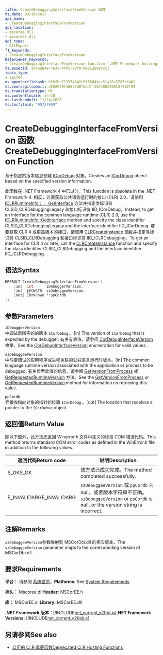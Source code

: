 ```yaml
---
title: CreateDebuggingInterfaceFromVersion 函数
ms.date: 03/30/2017
api_name:
- CreateDebuggingInterfaceFromVersion
api_location:
- mscoree.dll
- mscoreei.dll
api_type:
- DLLExport
f1_keywords:
- CreateDebuggingInterfaceFromVersion
helpviewer_keywords:
- CreateDebuggingInterfaceFromVersion function [.NET Framework hosting]
ms.assetid: a746a849-463c-44f5-a2f0-9e812ed8bcc3
topic_type:
- apiref
ms.openlocfilehash: b68fbc713374642c9f55d49ee51a88c5785cf4b2
ms.sourcegitcommit: d8020797a6657d0fbbdff362b80300815f682f94
ms.translationtype: MT
ms.contentlocale: zh-CN
ms.lasthandoff: 11/24/2020
ms.locfileid: "95727869"
---
```

# <a name="createdebugginginterfacefromversion-function"></a><span data-ttu-id="bbf76-102">CreateDebuggingInterfaceFromVersion 函数</span><span class="sxs-lookup"><span data-stu-id="bbf76-102">CreateDebuggingInterfaceFromVersion Function</span></span>

<span data-ttu-id="bbf76-103">基于指定的版本信息创建 [ICorDebug](../debugging/icordebug-interface.md) 对象。</span><span class="sxs-lookup"><span data-stu-id="bbf76-103">Creates an [ICorDebug](../debugging/icordebug-interface.md) object based on the specified version information.</span></span>  
  
 <span data-ttu-id="bbf76-104">此函数在 .NET Framework 4 中已过时。</span><span class="sxs-lookup"><span data-stu-id="bbf76-104">This function is obsolete in the .NET Framework 4.</span></span> <span data-ttu-id="bbf76-105">相反，若要获取公共语言运行时的接口 (CLR) 2.0，请使用 [ICLRRuntimeInfo：： GetInterface](iclrruntimeinfo-getinterface-method.md) 方法并指定类标识符 CLSID_CLRDebuggingLegacy 和接口标识符 IID_ICorDebug。</span><span class="sxs-lookup"><span data-stu-id="bbf76-105">Instead, to get an interface for the common language runtime (CLR) 2.0, use the [ICLRRuntimeInfo::GetInterface](iclrruntimeinfo-getinterface-method.md) method and specify the class identifier CLSID_CLRDebuggingLegacy and the interface identifier IID_ICorDebug.</span></span> <span data-ttu-id="bbf76-106">若要获取 CLR 4 或更高版本的接口，请调用 [CLRCreateInstance](clrcreateinstance-function.md) 函数并指定类标识符 CLSID_CLRDebugging 和接口标识符 IID_ICLRDebugging。</span><span class="sxs-lookup"><span data-stu-id="bbf76-106">To get an interface for CLR 4 or later, call the [CLRCreateInstance](clrcreateinstance-function.md) function and specify the class identifier CLSID_CLRDebugging and the interface identifier IID_ICLRDebugging.</span></span>  
  
## <a name="syntax"></a><span data-ttu-id="bbf76-107">语法</span><span class="sxs-lookup"><span data-stu-id="bbf76-107">Syntax</span></span>  
  
```cpp  
HRESULT CreateDebuggingInterfaceFromVersion (  
    [in]  int      iDebuggerVersion,
    [in]  LPCWSTR  szDebuggeeVersion,
    [out] IUnknown **ppCordb  
);  
```  
  
## <a name="parameters"></a><span data-ttu-id="bbf76-108">参数</span><span class="sxs-lookup"><span data-stu-id="bbf76-108">Parameters</span></span>  

 `iDebuggerVersion`  
 <span data-ttu-id="bbf76-109">中调试器所需的的版本 `ICorDebug` 。</span><span class="sxs-lookup"><span data-stu-id="bbf76-109">[in] The version of `ICorDebug` that is expected by the debugger.</span></span> <span data-ttu-id="bbf76-110">有关有效值，请参阅 [CorDebugInterfaceVersion](../debugging/cordebuginterfaceversion-enumeration.md) 枚举。</span><span class="sxs-lookup"><span data-stu-id="bbf76-110">See the [CorDebugInterfaceVersion](../debugging/cordebuginterfaceversion-enumeration.md) enumeration for valid values.</span></span>  
  
 `szDebuggeeVersion`  
 <span data-ttu-id="bbf76-111">中与要调试的应用程序或进程关联的公共语言运行时版本。</span><span class="sxs-lookup"><span data-stu-id="bbf76-111">[in] The common language runtime version associated with the application or process to be debugged.</span></span> <span data-ttu-id="bbf76-112">有关检索此值的信息，请参阅 [GetVersionFromProcess](getversionfromprocess-function.md) 或 [GetRequestedRuntimeVersion](getrequestedruntimeversion-function.md) 方法。</span><span class="sxs-lookup"><span data-stu-id="bbf76-112">See the [GetVersionFromProcess](getversionfromprocess-function.md) or [GetRequestedRuntimeVersion](getrequestedruntimeversion-function.md) method for information on retrieving this value.</span></span>  
  
 `ppCordb`  
 <span data-ttu-id="bbf76-113">弄接收指向对象的指针的位置 `ICorDebug` 。</span><span class="sxs-lookup"><span data-stu-id="bbf76-113">[out] The location that receives a pointer to the `ICorDebug` object.</span></span>  
  
## <a name="return-value"></a><span data-ttu-id="bbf76-114">返回值</span><span class="sxs-lookup"><span data-stu-id="bbf76-114">Return Value</span></span>  

 <span data-ttu-id="bbf76-115">除以下值外，此方法还返回 Winerror.h 文件中定义的标准 COM 错误代码。</span><span class="sxs-lookup"><span data-stu-id="bbf76-115">This method returns standard COM error codes as defined in the WinError.h file in addition to the following values.</span></span>  
  
|<span data-ttu-id="bbf76-116">返回代码</span><span class="sxs-lookup"><span data-stu-id="bbf76-116">Return code</span></span>|<span data-ttu-id="bbf76-117">说明</span><span class="sxs-lookup"><span data-stu-id="bbf76-117">Description</span></span>|  
|-----------------|-----------------|  
|<span data-ttu-id="bbf76-118">S_OK</span><span class="sxs-lookup"><span data-stu-id="bbf76-118">S_OK</span></span>|<span data-ttu-id="bbf76-119">该方法已成功完成。</span><span class="sxs-lookup"><span data-stu-id="bbf76-119">The method completed successfully.</span></span>|  
|<span data-ttu-id="bbf76-120">E_INVALIDARG</span><span class="sxs-lookup"><span data-stu-id="bbf76-120">E_INVALIDARG</span></span>|<span data-ttu-id="bbf76-121">`szDebuggeeVersion` 或 `ppCordb` 为 null，或者版本字符串不正确。</span><span class="sxs-lookup"><span data-stu-id="bbf76-121">`szDebuggeeVersion` or `ppCordb` is null, or the version string is incorrect.</span></span>|  
  
## <a name="remarks"></a><span data-ttu-id="bbf76-122">注解</span><span class="sxs-lookup"><span data-stu-id="bbf76-122">Remarks</span></span>  

 <span data-ttu-id="bbf76-123">`szDebuggeeVersion`参数映射到 MSCorDbi.dll 的相应版本。</span><span class="sxs-lookup"><span data-stu-id="bbf76-123">The `szDebuggeeVersion` parameter maps to the corresponding version of MSCorDbi.dll.</span></span>  
  
## <a name="requirements"></a><span data-ttu-id="bbf76-124">要求</span><span class="sxs-lookup"><span data-stu-id="bbf76-124">Requirements</span></span>  

 <span data-ttu-id="bbf76-125">**平台：** 请参阅 [系统要求](../../get-started/system-requirements.md)。</span><span class="sxs-lookup"><span data-stu-id="bbf76-125">**Platforms:** See [System Requirements](../../get-started/system-requirements.md).</span></span>  
  
 <span data-ttu-id="bbf76-126">**标头：** Mscoree.dll</span><span class="sxs-lookup"><span data-stu-id="bbf76-126">**Header:** MSCorEE.h</span></span>  
  
 <span data-ttu-id="bbf76-127">**库：** MSCorEE.dll</span><span class="sxs-lookup"><span data-stu-id="bbf76-127">**Library:** MSCorEE.dll</span></span>  
  
 <span data-ttu-id="bbf76-128">**.NET Framework 版本：**[!INCLUDE[net_current_v20plus](../../../../includes/net-current-v20plus-md.md)]</span><span class="sxs-lookup"><span data-stu-id="bbf76-128">**.NET Framework Versions:** [!INCLUDE[net_current_v20plus](../../../../includes/net-current-v20plus-md.md)]</span></span>  
  
## <a name="see-also"></a><span data-ttu-id="bbf76-129">另请参阅</span><span class="sxs-lookup"><span data-stu-id="bbf76-129">See also</span></span>

- [<span data-ttu-id="bbf76-130">弃用的 CLR 承载函数</span><span class="sxs-lookup"><span data-stu-id="bbf76-130">Deprecated CLR Hosting Functions</span></span>](deprecated-clr-hosting-functions.md)
